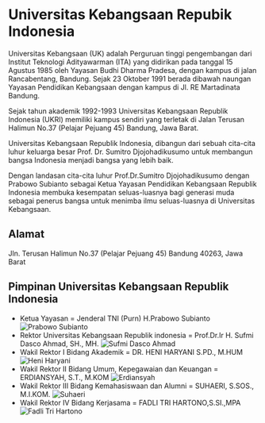# Universitas Kebangsaan Repubik Indonesia

Universitas Kebangsaan (UK) adalah Perguruan tinggi pengembangan dari Institut Teknologi Adityawarman (ITA) yang didirikan pada tanggal 15 Agustus 1985 oleh Yayasan Budhi Dharma Pradesa, dengan kampus di jalan Rancabentang, Bandung. Sejak 23 Oktober 1991 berada dibawah naungan Yayasan Pendidikan Kebangsaan dengan kampus di Jl. RE Martadinata Bandung.

Sejak tahun akademik 1992-1993 Universitas Kebangsaan Republik Indonesia (UKRI) memiliki kampus sendiri yang terletak di Jalan Terusan Halimun No.37 (Pelajar Pejuang 45) Bandung, Jawa Barat.

Universitas Kebangsaan Republik Indonesia, dibangun dari sebuah cita-cita luhur keluarga besar Prof. Dr. Sumitro Djojohadikusumo untuk membangun bangsa Indonesia menjadi bangsa yang lebih baik.

Dengan landasan cita-cita luhur Prof.Dr.Sumitro Djojohadikusumo dengan Prabowo Subianto sebagai Ketua Yayasan Pendidikan Kebangsaan Republik Indonesia membuka kesempatan seluas-luasnya bagi generasi muda sebagai penerus bangsa untuk menimba ilmu seluas-luasnya di Universitas Kebangsaan.

## Alamat

Jln. Terusan Halimun No.37 (Pelajar Pejuang 45) Bandung 40263, Jawa Barat

## Pimpinan Universitas Kebangsaan Republik Indonesia

- Ketua Yayasan = Jenderal TNI (Purn) H.Prabowo Subianto ![Prabowo Subianto](https://www.ukri.ac.id/storage/upload/file/pimpinan/file_1689760049_prabowo_subianto_berita_.jpg)
- Rektor Universitas Kebangsaan Republik indonesia = Prof.Dr.Ir H. Sufmi Dasco Ahmad, SH., MH. ![Sufmi Dasco Ahmad](https://www.ukri.ac.id/storage/upload/file/pimpinan/file_1689760527_prof.dr.ir._sufmi_dasco_ahmad,_sh.,_mh._berita_.jpg)
- Wakil Rektor I Bidang Akademik = DR. HENI HARYANI S.PD., M.HUM ![Heni Haryani](https://www.ukri.ac.id/storage/upload/file/pimpinan/file_1705908263_dr._heni_haryani_s.pd.,_m.hum_berita_.jpg)
- Wakil Rektor II Bidang Umum, Kepegawaian dan Keuangan = ERDIANSYAH, S.T., M.KOM ![Erdiansyah](https://www.ukri.ac.id/storage/upload/file/pimpinan/file_1705908291_erdiansyah,_s.t.,_m.kom_berita_.jpg)
- Wakil Rektor III Bidang Kemahasiswaan dan Alumni = SUHAERI, S.SOS., M.I.KOM. ![Suhaeri](https://www.ukri.ac.id/storage/upload/file/pimpinan/file_1705908312_suhaeri,_s.sos.,_m.i.kom._berita_.jpg)
- Wakil Rektor IV Bidang Kerjasama = FADLI TRI HARTONO,S.SI.,MPA ![Fadli Tri Hartono](https://www.ukri.ac.id/storage/upload/file/pimpinan/file_1705908459_fadli_tri__hartono,s.si.,mpa_berita_.jpg)
